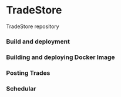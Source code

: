 # TradeStore
TradeStore repository 

### Build and deployment

### Building and deploying Docker Image

### Posting Trades

### Schedular


